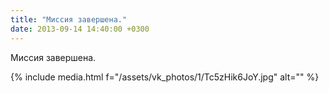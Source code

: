 ```yaml
---
title: "Миссия завершена."
date: 2013-09-14 14:40:00 +0300
---
```


Миссия завершена.

{% include media.html f="/assets/vk_photos/1/Tc5zHik6JoY.jpg" alt="" %}
